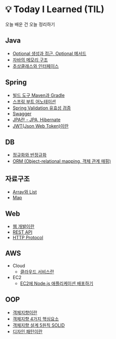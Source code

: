 # 💡 Today I Learned (TIL)
오늘 배운 건 오늘 정리하기

## Java
- [Optional 생성과 접근, Optional 메서드](https://github.com/heewonim131/TIL/blob/main/Java/Optional.md)
- [자바의 메모리 구조](https://github.com/heewonim131/TIL/blob/main/Java/%EC%9E%90%EB%B0%94%EC%9D%98%20%EB%A9%94%EB%AA%A8%EB%A6%AC%20%EA%B5%AC%EC%A1%B0.md)
- [추상클래스와 인터페이스](https://github.com/heewonim131/TIL/blob/main/Java/%EC%B6%94%EC%83%81%ED%81%B4%EB%9E%98%EC%8A%A4%EC%99%80%20%EC%9D%B8%ED%84%B0%ED%8E%98%EC%9D%B4%EC%8A%A4.md)

## Spring
- [빌드 도구 Maven과 Gradle](https://github.com/heewonim131/TIL/blob/main/Spring/%EB%B9%8C%EB%93%9C%20%EB%8F%84%EA%B5%AC%20Maven%EA%B3%BC%20Gradle.mdd)
- [스프링 부트 어노테이션](https://github.com/heewonim131/TIL/blob/main/Spring/%EC%8A%A4%ED%94%84%EB%A7%81%20%EB%B6%80%ED%8A%B8%20%EC%96%B4%EB%85%B8%ED%85%8C%EC%9D%B4%EC%85%98.md)
- [Spring Validation 유효성 검증](https://github.com/heewonim131/TIL/blob/main/Spring/Validation.md)
- [Swagger](https://github.com/heewonim131/TIL/blob/main/Spring/Swagger.md)
- [JPA란 - JPA, Hibernate](https://github.com/heewonim131/TIL/blob/main/Spring/JPA.md)
- [JWT(Json Web Token)이란](https://github.com/heewonim131/TIL/blob/main/Spring/JWT.md)

## DB
- [정규화와 반정규화](https://github.com/heewonim131/TIL/blob/main/DB/%EC%A0%95%EA%B7%9C%ED%99%94%EC%99%80%20%EB%B0%98%EC%A0%95%EA%B7%9C%ED%99%94.md)
- [ORM (Object-relational mapping, 객체 관계 매핑)](https://github.com/heewonim131/TIL/blob/main/DB/ORM.md)

## 자료구조
- [Array와 List](https://github.com/heewonim131/TIL/blob/main/%EC%9E%90%EB%A3%8C%EA%B5%AC%EC%A1%B0/Array%EC%99%80%20List.md)
- [Map](https://github.com/heewonim131/TIL/blob/main/%EC%9E%90%EB%A3%8C%EA%B5%AC%EC%A1%B0/Map.md)

## Web
- [웹 개발이란](https://github.com/heewonim131/TIL/blob/main/Web/%EC%9B%B9%20%EA%B0%9C%EB%B0%9C%EC%9D%B4%EB%9E%80.md)
- [REST API](https://github.com/heewonim131/TIL/blob/main/Web/REST%20API.md)
- [HTTP Protocol](https://github.com/heewonim131/TIL/blob/main/Web/HTTP%20Protocol.md)

## AWS
- Cloud
  - [클라우드 서비스란](https://github.com/heewonim131/TIL/blob/main/AWS/Cloud/%ED%81%B4%EB%9D%BC%EC%9A%B0%EB%93%9C%20%EC%84%9C%EB%B9%84%EC%8A%A4%EB%9E%80%3F.md)
- EC2
  - [EC2에 Node.js 애플리케이션 배포하기](https://github.com/heewonim131/TIL/blob/main/AWS/EC2/EC2%EC%97%90%20Node.js%20%EC%95%A0%ED%94%8C%EB%A6%AC%EC%BC%80%EC%9D%B4%EC%85%98%20%EB%B0%B0%ED%8F%AC%ED%95%98%EA%B8%B0.md)

## OOP
- [객체지향이란](https://github.com/heewonim131/TIL/blob/main/OOP/%EA%B0%9D%EC%B2%B4%EC%A7%80%ED%96%A5%EC%9D%B4%EB%9E%80%3F.md)
- [객체지향 4가지 핵심요소](https://github.com/heewonim131/TIL/blob/main/OOP/%EA%B0%9D%EC%B2%B4%EC%A7%80%ED%96%A5%204%EA%B0%80%EC%A7%80%20%ED%95%B5%EC%8B%AC%EC%9A%94%EC%86%8C.md)
- [객체지향 설계 5원칙 SOLID](https://github.com/heewonim131/TIL/blob/main/OOP/%EA%B0%9D%EC%B2%B4%EC%A7%80%ED%96%A5%20%EC%84%A4%EA%B3%84%205%EC%9B%90%EC%B9%99%20SOLID.md)
- [디자인 패턴이란](https://github.com/heewonim131/TIL/blob/main/OOP/%EB%94%94%EC%9E%90%EC%9D%B8%20%ED%8C%A8%ED%84%B4%EC%9D%B4%EB%9E%80.md)



